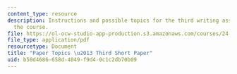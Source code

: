 ```yaml
---
content_type: resource
description: Instructions and possible topics for the third writing assignment of
  the course.
file: https://ol-ocw-studio-app-production.s3.amazonaws.com/courses/24-231-ethics-fall-2009/b50d4686658d4049f9d40c1c2db70b09_MIT24_231F09_paper3.pdf
file_type: application/pdf
resourcetype: Document
title: "Paper Topics \u2013 Third Short Paper"
uid: b50d4686-658d-4049-f9d4-0c1c2db70b09
---
```

